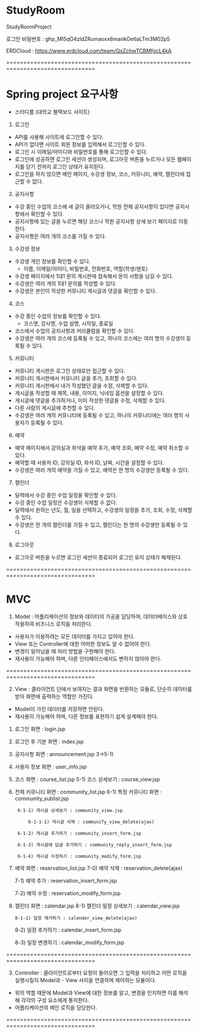 # StudyRoom
StudyRoomProject

로그인 비밀번호 : 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

ERDCloud : https://www.erdcloud.com/team/QsZchwTCBMfgcL4kA

================================================================================

# Spring project 요구사항

- 스터디룸 (대학교 블랙보드 사이트)

1. 로그인
- API를 사용해 사이트에 로그인할 수 있다.
- API가 없다면 사이트 회원 정보를 입력해서 로그인할 수 있다.
- 로그인 시 이메일/아이디와 비밀번호를 통해 로그인할 수 있다.
- 로그인에 성공하면 로그인 세션이 생성되며, 로그아웃 버튼을 누르거나 모든 웹페이지를 닫기 전까지 로그인 상태가 유지된다.
- 로그인을 하지 않으면 메인 페이지, 수강생 정보, 코스, 커뮤니티, 예약, 캘린더에 접근할 수 없다.

2. 공지사항
- 수강 중인 수업의 코스에 새 글이 올라오거나, 학원 전체 공지사항이 있다면 공지사항에서 확인할 수 있다.
- 공지사항에 있는 글을 누르면 해당 코스나 학원 공지사항 상세 보기 페이지로 이동한다.
- 공지사항은 여러 개의 코스를 가질 수 있다.

3. 수강생 정보
- 수강생 개인 정보를 확인할 수 있다.
	- 이름, 이메일/아이디, 비밀번호, 전화번호, 역할(학생/멘토)
- 수강생 페이지에서 1대1 문의 게시판에 접속해서 문의 사항을 남길 수 있다.
- 수강생은 여러 개의 1대1 문의를 작성할 수 있다.
- 수강생은 본인이 작성한 커뮤니티 게시글과 댓글을 확인할 수 있다.

4. 코스
- 수강 중인 수업의 정보를 확인할 수 있다.
	- 코스명, 강사명, 수업 설명, 시작일, 종료일
- 코스에서 수업의 공지사항과 커리큘럼을 확인할 수 있다.
- 수강생은 여러 개의 코스에 등록될 수 있고, 하나의 코스에는 여러 명의 수강생이 등록될 수 있다.

5. 커뮤니티
- 커뮤니티 게시판은 로그인 상태로만 접근할 수 있다.
- 커뮤니티 게시판에서 커뮤니티 글을 추가, 조회할 수 있다.
- 커뮤니티 게시판에서 내가 작성했던 글을 수정, 삭제할 수 있다.
- 게시글을 작성할 때 제목, 내용, 이미지, 닉네임 옵션을 설정할 수 있다.
- 게시글에 댓글을 추가하거나, 이미 작성한 댓글을 수정, 삭제할 수 있다.
- 다른 사람의 게시글에 추천할 수 있다.
- 수강생은 여러 개의 커뮤니티에 등록될 수 있고, 하나의 커뮤니티에는 여러 명의 사용자가 등록될 수 있다.

6. 예약
- 예약 페이지에서 강의실과 좌석을 예약 추가, 예약 조회, 예약 수정, 예약 취소할 수 있다.
- 예약할 때 사용자 ID, 강의실 ID, 좌석 ID, 날짜, 시간을 설정할 수 있다.
- 수강생은 여러 개의 예약을 가질 수 있고, 예약은 한 명의 수강생만 등록될 수 있다.

7. 캘린더
- 달력에서 수강 중인 수업 일정을 확인할 수 있다.
- 수강 중인 수업 일정은 수강생이 삭제할 수 없다.
- 달력에서 원하는 년도, 월, 일을 선택하고, 수강생의 일정을 추가, 조회, 수정, 삭제할 수 있다.
- 수강생은 한 개의 캘린더를 가질 수 있고, 캘린더는 한 명의 수강생만 등록될 수 있다.

8. 로그아웃
- 로그아웃 버튼을 누르면 로그인 세션이 종료되어 로그인 유지 상태가 해제된다.

================================================================================
# MVC

1. Model : 어플리케이션의 정보와 데이터의 가공을 담당하며, 데이터베이스와 상호 작용하여 비즈니스 로직을 처리한다.
- 사용자가 이용하려는 모든 데이터를 가지고 있어야 한다.
- View 또는 Controller에 대한 어떠한 정보도 알 수 없어야 한다.
- 변경이 일어났을 때 처리 방법을 구현해야 한다.
- 재사용이 가능해야 하며, 다른 인터페이스에서도 변하지 않아야 한다.

================================================================================

2. View : 클라이언트 단에서 보여지는 결과 화면을 반환하는 모듈로, 단순히 데이터를 받아 화면에 출력하는 역할만 가진다.
- Model이 가진 데이터를 저장하면 안된다.
- 재사용이 가능해야 하며, 다른 정보를 표현하기 쉽게 설계해야 한다.

1) 로그인 화면 : login.jsp
2) 로그인 후 기본 화면 : index.jsp
3) 공지사항 화면 : announcement.jsp
	3->5-1)
   
5) 사용자 정보 화면 : user_info.jsp
6) 코스 화면 : course_list.jsp
	5-1) 코스 상세보기 : course_view.jsp
   
7) 전체 커뮤니티 화면 : community_list.jsp
	6-1) 특정 커뮤니티 화면 : community_sublist.jsp
   
		6-1-1) 게시글 상세보기 : community_view.jsp
   
			6-1-1-1) 게시글 삭제 : communify_view_delete(ajax)
   
		6-1-2) 게시글 추가하기 : community_insert_form.jsp
   
		6-1-3) 게시글에 답글 추가하기 : community_reply_insert_form.jsp
   
		6-1-4) 게시글 수정하기 : community_modify_form.jsp
   
9) 예약 화면 : reservation_list.jsp
	7-0) 예약 삭제 : reservation_delete(ajax)
   
	7-1) 예약 추가 : reservation_insert_form.jsp
   
	7-2) 예약 수정 : reservation_modify_form.jsp
   
11) 캘린더 화면 : calendar.jsp
	8-1) 캘린더 일정 상세보기 : calendar_view.jsp
    
		8-1-1) 일정 제거하기 : calender_view_delete(ajax)
    
	8-2) 일정 추가하기 : calendar_insert_form.jsp
    
	8-3) 일정 변경하기 : calendar_modify_form.jsp
    

================================================================================

3. Controller : 클라이언트로부터 요청이 들어오면 그 입력을 처리하고 어떤 로직을 실행시킬지 Model과 - View 사이을 연결하며 제어하는 모듈이다.
- 위의 역할 때문에 Model과 View에 대한 정보를 알고, 변경을 인지하면 이를 해석해 각각의 구성 요소에게 통지한다.
- 어플리케이션의 메인 로직을 담당한다.

================================================================================


